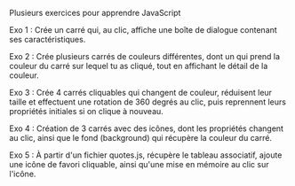Plusieurs exercices pour apprendre JavaScript

Exo 1 : Crée un carré qui, au clic, affiche une boîte de dialogue contenant ses caractéristiques.

Exo 2 : Crée plusieurs carrés de couleurs différentes, dont un qui prend la couleur du carré sur lequel tu as cliqué, tout en affichant le détail de la couleur.

Exo 3 : Crée 4 carrés cliquables qui changent de couleur, réduisent leur taille et effectuent une rotation de 360 degrés au clic, puis reprennent leurs propriétés initiales si on clique à nouveau.

Exo 4 : Création de 3 carrés avec des icônes, dont les propriétés changent au clic, ainsi que le fond (background) qui récupère la couleur du carré.

Exo 5 : À partir d'un fichier quotes.js, récupère le tableau associatif, ajoute une icône de favori cliquable, ainsi qu'une mise en mémoire au clic sur l'icône.
